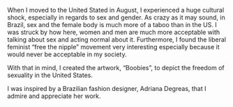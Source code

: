 When I moved to the United Stated in August, I experienced a huge cultural shock, especially in regards to sex and gender. As crazy as it may sound, in Brazil, sex and the female body is much more of a taboo than in the US. I was struck by how here, women and men are much more acceptable with talking about sex and acting normal about it. Furthermore, I found the liberal feminist “free the nipple” movement very interesting especially because it would never be acceptable in my society. 

With that in mind, I created the artwork, “Boobies”, to depict the freedom of sexuality in the United States.

I was inspired by a Brazilian fashion designer, Adriana Degreas, that I admire and appreciate her work. 

